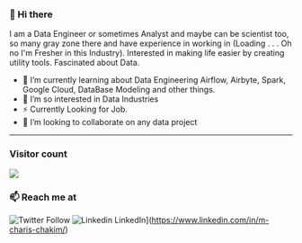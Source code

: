 ### 👋 Hi there 
I am a Data Engineer or sometimes Analyst and maybe can be scientist too, so many gray zone there and have experience in working in (Loading . . .  Oh no I'm Fresher in this Industry). Interested in making life easier by creating utility tools. Fascinated about Data.


- 🌱 I’m currently learning about Data Engineering Airflow, Airbyte, Spark, Google Cloud, DataBase Modeling and other things.
- 👀 I’m so interested in Data Industries
- ⚡ Currently Looking for Job.
- 💞️ I’m looking to collaborate on any data project
  
<hr />

### Visitor count
<img src="https://profile-counter.glitch.me/CharisChakim/count.svg" />

### 📫 Reach me at 
![Twitter Follow](https://img.shields.io/twitter/follow/charischak?style=social)
![Linkedin](https://i.stack.imgur.com/gVE0j.png) LinkedIn](https://www.linkedin.com/in/m-charis-chakim/)


<!---
CharisChakim/CharisChakim is a ✨ special ✨ repository because its `README.md` (this file) appears on your GitHub profile.
You can click the Preview link to take a look at your changes.
--->
